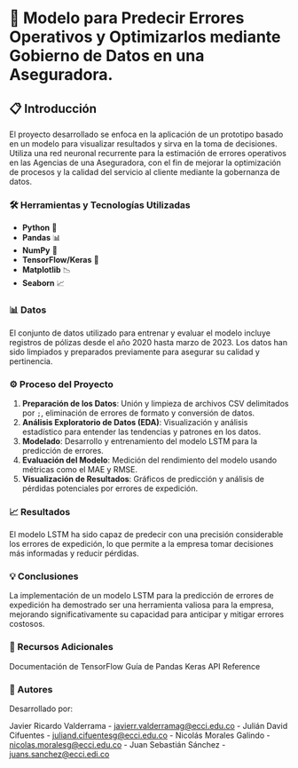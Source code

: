 # 🚀 Modelo para Predecir Errores Operativos y Optimizarlos mediante Gobierno de Datos en una Aseguradora.

## 📋 Introducción

El proyecto desarrollado se enfoca en la aplicación de un prototipo basado en un modelo para visualizar resultados y sirva en la toma de decisiones. Utiliza una red neuronal recurrente para la estimación de errores operativos en las Agencias de una Aseguradora, con el fin de mejorar la optimización de procesos y la calidad del servicio al cliente mediante la gobernanza de datos. 

### 🛠️ Herramientas y Tecnologías Utilizadas

- **Python** 🐍
- **Pandas** 📊
- **NumPy** 🔢
- **TensorFlow/Keras** 🤖
- **Matplotlib** 📉
- **Seaborn** 📈

### 📊 Datos

El conjunto de datos utilizado para entrenar y evaluar el modelo incluye registros de pólizas desde el año 2020 hasta marzo de 2023. Los datos han sido limpiados y preparados previamente para asegurar su calidad y pertinencia.

### ⚙️ Proceso del Proyecto

1. **Preparación de los Datos**: Unión y limpieza de archivos CSV delimitados por `;`, eliminación de errores de formato y conversión de datos.
2. **Análisis Exploratorio de Datos (EDA)**: Visualización y análisis estadístico para entender las tendencias y patrones en los datos.
3. **Modelado**: Desarrollo y entrenamiento del modelo LSTM para la predicción de errores.
4. **Evaluación del Modelo**: Medición del rendimiento del modelo usando métricas como el MAE y RMSE.
5. **Visualización de Resultados**: Gráficos de predicción y análisis de pérdidas potenciales por errores de expedición.

### 📈 Resultados

El modelo LSTM ha sido capaz de predecir con una precisión considerable los errores de expedición, lo que permite a la empresa tomar decisiones más informadas y reducir pérdidas.

### 💡 Conclusiones

La implementación de un modelo LSTM para la predicción de errores de expedición ha demostrado ser una herramienta valiosa para la empresa, mejorando significativamente su capacidad para anticipar y mitigar errores costosos.

### 🔗 Recursos Adicionales
Documentación de TensorFlow
Guía de Pandas
Keras API Reference

### 📝 Autores
Desarrollado por:

Javier Ricardo Valderrama - javierr.valderramag@ecci.edu.co -
Julián David Cifuentes - juliand.cifuentesg@ecci.edu.co -
Nicolás Morales Galindo - nicolas.moralesg@ecci.edu.co -
Juan Sebastián Sánchez - juans.sanchez@ecci.edi.co



